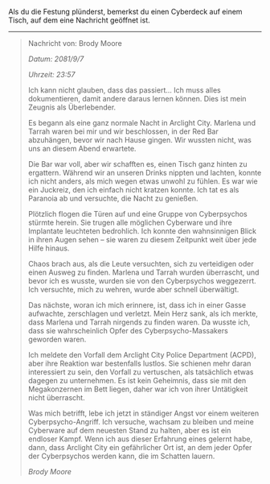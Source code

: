 Als du die Festung plünderst, bemerkst du einen Cyberdeck auf einem Tisch, auf dem eine Nachricht geöffnet ist.

---

> Nachricht von: Brody Moore
>
> _Datum: 2081/9/7_
>
> _Uhrzeit: 23:57_
>
> Ich kann nicht glauben, dass das passiert... Ich muss alles dokumentieren, damit andere daraus lernen können. Dies ist mein Zeugnis als Überlebender.
>
> Es begann als eine ganz normale Nacht in Arclight City. Marlena und Tarrah waren bei mir und wir beschlossen, in der Red Bar abzuhängen, bevor wir nach Hause gingen. Wir wussten nicht, was uns an diesem Abend erwartete.
>
> Die Bar war voll, aber wir schafften es, einen Tisch ganz hinten zu ergattern. Während wir an unseren Drinks nippten und lachten, konnte ich nicht anders, als mich wegen etwas unwohl zu fühlen. Es war wie ein Juckreiz, den ich einfach nicht kratzen konnte. Ich tat es als Paranoia ab und versuchte, die Nacht zu genießen.
>
> Plötzlich flogen die Türen auf und eine Gruppe von Cyberpsychos stürmte herein. Sie trugen alle möglichen Cyberware und ihre Implantate leuchteten bedrohlich. Ich konnte den wahnsinnigen Blick in ihren Augen sehen – sie waren zu diesem Zeitpunkt weit über jede Hilfe hinaus.
>
> Chaos brach aus, als die Leute versuchten, sich zu verteidigen oder einen Ausweg zu finden. Marlena und Tarrah wurden überrascht, und bevor ich es wusste, wurden sie von den Cyberpsychos weggezerrt. Ich versuchte, mich zu wehren, wurde aber schnell überwältigt.
>
> Das nächste, woran ich mich erinnere, ist, dass ich in einer Gasse aufwachte, zerschlagen und verletzt. Mein Herz sank, als ich merkte, dass Marlena und Tarrah nirgends zu finden waren. Da wusste ich, dass sie wahrscheinlich Opfer des Cyberpsycho-Massakers geworden waren.
>
> Ich meldete den Vorfall dem Arclight City Police Department (ACPD), aber ihre Reaktion war bestenfalls lustlos. Sie schienen mehr daran interessiert zu sein, den Vorfall zu vertuschen, als tatsächlich etwas dagegen zu unternehmen. Es ist kein Geheimnis, dass sie mit den Megakonzernen im Bett liegen, daher war ich von ihrer Untätigkeit nicht überrascht.
>
> Was mich betrifft, lebe ich jetzt in ständiger Angst vor einem weiteren Cyberpsycho-Angriff. Ich versuche, wachsam zu bleiben und meine Cyberware auf dem neuesten Stand zu halten, aber es ist ein endloser Kampf. Wenn ich aus dieser Erfahrung eines gelernt habe, dann, dass Arclight City ein gefährlicher Ort ist, an dem jeder Opfer der Cyberpsychos werden kann, die im Schatten lauern.
>
> _Brody Moore_
